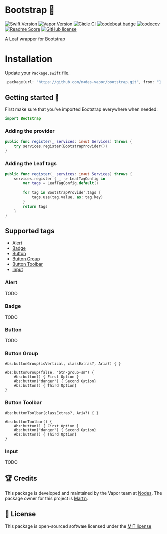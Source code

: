 # Bootstrap 🍃

[![Swift Version](https://img.shields.io/badge/Swift-4.1-brightgreen.svg)](http://swift.org)
[![Vapor Version](https://img.shields.io/badge/Vapor-3-30B6FC.svg)](http://vapor.codes)
[![Circle CI](https://circleci.com/gh/nodes-vapor/bootstrap/tree/master.svg?style=shield)](https://circleci.com/gh/nodes-vapor/bootstrap)
[![codebeat badge](https://codebeat.co/badges/40b8811e-2949-427a-a2a7-437209475f7d)](https://codebeat.co/projects/github-com-nodes-vapor-bootstrap-master)
[![codecov](https://codecov.io/gh/nodes-vapor/bootstrap/branch/master/graph/badge.svg)](https://codecov.io/gh/nodes-vapor/bootstrap)
[![Readme Score](http://readme-score-api.herokuapp.com/score.svg?url=https://github.com/nodes-vapor/bootstrap)](http://clayallsopp.github.io/readme-score?url=https://github.com/nodes-vapor/bootstrap)
[![GitHub license](https://img.shields.io/badge/license-MIT-blue.svg)](https://raw.githubusercontent.com/nodes-vapor/bootstrap/master/LICENSE)

A Leaf wrapper for Bootstrap


# Installation

Update your `Package.swift` file.
```swift
.package(url: "https://github.com/nodes-vapor/bootstrap.git", from: "1.0.0-alpha")
```

## Getting started 🚀

First make sure that you've imported Bootstrap everywhere when needed:

```swift
import Bootstrap
```

### Adding the provider

```swift
public func register(_ services: inout Services) throws {
    try services.register(BootstrapProvider())
}
```

### Adding the Leaf tags

```swift 
public func register(_ services: inout Services) throws {
    services.register { _ -> LeafTagConfig in
        var tags = LeafTagConfig.default()
        
        for tag in BootstrapProvider.tags {
            tags.use(tag.value, as: tag.key)
        }
        return tags
    }
}
```

## Supported tags

- [Alert](#alert)
- [Badge](#badge)
- [Button](#button)
- [Button Group](#button-group)
- [Button Toolbar](#button-toolbar)
- [Input](#input)

### Alert

TODO

### Badge

TODO

### Button

TODO

### Button Group

```
#bs:buttonGroup(isVertical, classExtras?, Aria?) { }
```

```
#bs:buttonGroup(false, "btn-group-sm") {
    #bs:button() { First Option }
    #bs:button("danger") { Second Option}
    #bs:button() { Third Option}
}

```

### Button Toolbar

```
#bs:buttonToolbar(classExtras?, Aria?) { }
```

```
#bs:buttonToolbar() {
    #bs:button() { First Option }
    #bs:button("danger") { Second Option}
    #bs:button() { Third Option}
}
```

### Input

TODO

## 🏆 Credits

This package is developed and maintained by the Vapor team at [Nodes](https://www.nodesagency.com). The package owner for this project is [Martin](http://github.com/martinlasek).


## 📄 License

This package is open-sourced software licensed under the [MIT license](http://opensource.org/licenses/MIT)
